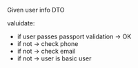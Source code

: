 Given user info DTO

valuidate: 
- if user passes passport validation -> OK
- if not -> check phone
- if not -> check email
- if not -> user is basic user